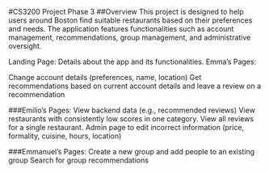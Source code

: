 #CS3200 Project Phase 3
##Overview
This project is designed to help users around Boston find suitable restaurants based on their preferences and needs. The application features functionalities such as account management, recommendations, group management, and administrative oversight.

Landing Page: Details about the app and its functionalities.
Emma’s Pages:

Change account details (preferences, name, location)
Get recommendations based on current account details and leave a review on a recommendation

###Emilio’s Pages:
View backend data (e.g., recommended reviews)
View restaurants with consistently low scores in one category.
View all reviews for a single restaurant.
Admin page to edit incorrect information (price, formality, cuisine, hours, location)

###Emmanuel’s Pages:
Create a new group and add people to an existing group
Search for group recommendations

